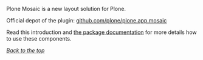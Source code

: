 [comment]: # (Mosaic)
[comment]: # (header-1 already done by styleguidist)

Plone Mosaic is a new layout solution for Plone.

Official depot of the plugin: [github.com/plone/plone.app.mosaic](https://github.com/plone/plone.app.mosaic)

Read this introduction and [the package documentation](http://plone-app-mosaic.s3-website-us-east-1.amazonaws.com/latest/) for more details how to use these components.

_[Back to the top](#introduction)_


